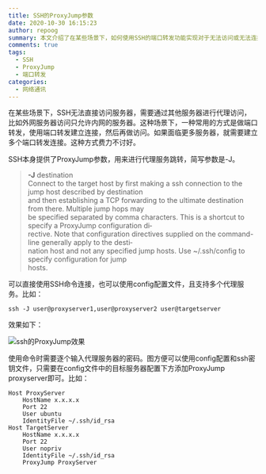 ```yaml
---
title: SSH的ProxyJump参数
date: 2020-10-30 16:15:23
author: repoog
summary: 本文介绍了在某些场景下，如何使用SSH的端口转发功能实现对于无法访问或无法连接服务器的连接操作，其中用到了SSH的参数ProxyJump。
comments: true
tags:
  - SSH
  - ProxyJump
  - 端口转发
categories:
  - 网络通讯
---
```


在某些场景下，SSH无法直接访问服务器，需要通过其他服务器进行代理访问，比如外网服务器访问只允许内网的服务器。这种场景下，一种常用的方式是做端口转发，使用端口转发建立连接，然后再做访问。如果面临更多服务器，就需要建立多个端口转发连接。这种方式费力不讨好。

SSH本身提供了ProxyJump参数，用来进行代理服务跳转，简写参数是-J。

> **\-J** destination  
> Connect to the target host by first making a ssh connection to the jump host described by destination  
> and then establishing a TCP forwarding to the ultimate destination from there. Multiple jump hops may  
> be specified separated by comma characters. This is a shortcut to specify a ProxyJump configuration di‐  
> rective. Note that configuration directives supplied on the command-line generally apply to the desti‐  
> nation host and not any specified jump hosts. Use ~/.ssh/config to specify configuration for jump  
> hosts.

可以直接使用SSH命令连接，也可以使用config配置文件，且支持多个代理服务。比如：

``` Shell
ssh -J user@proxyserver1,user@proxyserver2 user@targetserver
```

效果如下：

![ssh的ProxyJump效果](images/2020/10/ssh_proxyjump.png 'ssh的ProxyJump效果')

使用命令时需要逐个输入代理服务器的密码。图方便可以使用config配置和ssh密钥文件，只需要在config文件中的目标服务器配置下方添加ProxyJump proxyserver即可。比如：

```
Host ProxyServer
    HostName x.x.x.x
    Port 22
    User ubuntu
    IdentityFile ~/.ssh/id_rsa
Host TargetServer
    HostName x.x.x.x
    Port 22
    User nopriv
    IdentityFile ~/.ssh/id_rsa
    ProxyJump ProxyServer
```